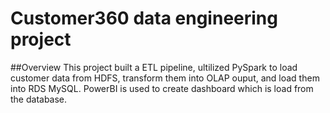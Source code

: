 # Customer360 data engineering project

##Overview
This project built a ETL pipeline, ultilized PySpark to load customer data from HDFS, transform them into OLAP ouput, and load them into RDS MySQL. PowerBI is used to create dashboard which is load from the database.
